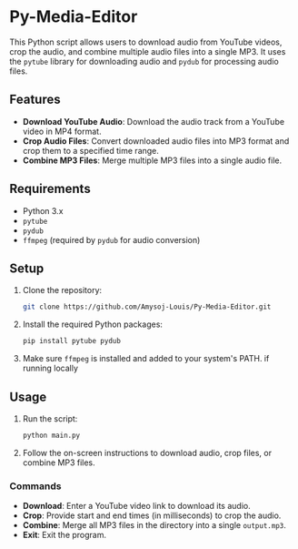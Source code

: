 # Py-Media-Editor
This Python script allows users to download audio from YouTube videos, crop the audio, and combine multiple audio files into a single MP3. It uses the `pytube` library for downloading audio and `pydub` for processing audio files.

## Features

- **Download YouTube Audio**: Download the audio track from a YouTube video in MP4 format.
- **Crop Audio Files**: Convert downloaded audio files into MP3 format and crop them to a specified time range.
- **Combine MP3 Files**: Merge multiple MP3 files into a single audio file.

## Requirements

- Python 3.x
- `pytube`
- `pydub`
- `ffmpeg` (required by `pydub` for audio conversion)

## Setup

1. Clone the repository:

   ```bash
   git clone https://github.com/Amysoj-Louis/Py-Media-Editor.git
   ```

2. Install the required Python packages:

   ```bash
   pip install pytube pydub
   ```

3. Make sure `ffmpeg` is installed and added to your system's PATH. if running locally

## Usage

1. Run the script:

   ```bash
   python main.py
   ```

2. Follow the on-screen instructions to download audio, crop files, or combine MP3 files.

### Commands

- **Download**: Enter a YouTube video link to download its audio.
- **Crop**: Provide start and end times (in milliseconds) to crop the audio.
- **Combine**: Merge all MP3 files in the directory into a single `output.mp3`.
- **Exit**: Exit the program.
